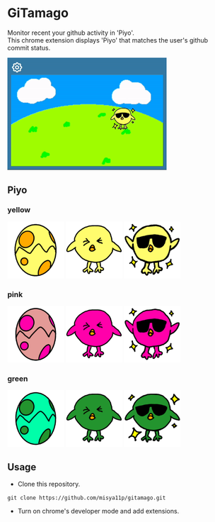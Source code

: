 # GiTamago

Monitor recent your github activity in 'Piyo'.\
This chrome extension displays 'Piyo' that matches the user's github commit status.

<img src="imgs/demo.gif" width="360">

## Piyo

### yellow

<div>
    <img src="src/skins/yellow/0.gif" width="128">
    <img src="src/skins/yellow/1.gif" width="128">
    <img src="src/skins/yellow/2.gif" width="128">
</div>

### pink

<div>
    <img src="src/skins/pink/0.gif" width="128">
    <img src="src/skins/pink/1.gif" width="128">
    <img src="src/skins/pink/2.gif" width="128">
</div>

### green

<div>
    <img src="src/skins/green/0.gif" width="128">
    <img src="src/skins/green/1.gif" width="128">
    <img src="src/skins/green/2.gif" width="128">
</div>

## Usage

- Clone this repository.

```shell
git clone https://github.com/misya11p/gitamago.git
```

- Turn on chrome's developer mode and add extensions.
